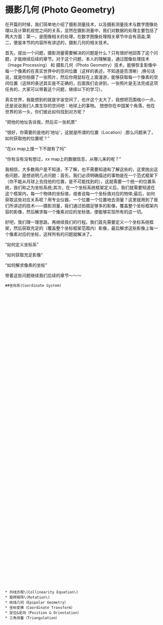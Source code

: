   
# 摄影几何 (Photo Geometry)

在开篇的时候，我们简单地介绍了摄影测量技术，以及摄影测量技术与数字图像处理以及计算机视觉之间的关系，显然在摄影测量中，我们对数据的处理主要包括了两大方面：第一，是图像相关的处理，在数字图像处理相关章节中会有涵盖;第二，便是本节的内容所有讲述的，摄影几何的相关技术。

首先，提出一个问题，摄影测量需要解决的问题是什么？只有很好地回答了这个问题，才能继续后续的章节。对于这个问题，本人的理解是，通过图像处理技术（Image Processing） 和 摄影几何（Photo Geometry）技术，能够恢复影像中每一个像素的在真实世界中的空间位置（这样的表述，不知道是否清晰）;换句话说，就是你拍摄了一张照片，然后你用鼠标在上面漫游，能够获取每一个像素的空间位置（这样的表述其实是不正确的，后面我们会讲到，一张照片是无法完成这项任务的，大家可以带着这个问题，继续以下的学习）。

真实世界，我能想到的就是宇宙空间了，也许这个太大了，我想把范围缩小一点，还是说说我们人类生存的空间吧：地球上的事物。
想想你在中国某个角落，他在世界的另一头，你们彼此如何找到对方呢？

“把他的地址告诉我，然后买一张机票”

“很好，你需要的是他的'地址'，这就是所谓的位置（Location）;那么问题来了，如何获取他的位置呢？”

“在xx map上搜一下不就有了吗”

“你有没有没有想过，xx map上的数据信息，从哪儿来的呢？”


我相信，大多数用户是不知道，不了解，也不需要知道和了解这些的，这里抛出这些问题，是想说明几点问题：首先，我们必须明确描述的事物是在一个范式框架下（你不能从月球上去找他的位置，是不可能找到的），这就需要一个统一的位置系统，我们称之为坐标系统;其次，在一个坐标系统框架定义后，我们就需要知道在这个框架内，每一个物体的坐标值，或者说每一个坐标值对应的物体;最后，如何获取这些对应关系呢？用专业仪器，一个位置一个位置地去测量？这里就用到了我们所讲述的技术——摄影测量，我们通过拍摄足够多的影像，覆盖整个坐标框架内容的影像，然后解求每一个像素对应的坐标值，便能够实现所有的这一切。

好吧，我们理一理思路，再继续我们的行程。我们首先需要定义一个坐标系统框架，然后获取充足的（覆盖整个坐标框架范围内）影像，最后解求这些影像上每一个像素对应的坐标，这样所有的问题就解决了。

“如何定义坐标系”

“如何获取充足影像”

“如何解求像素的坐标”

带着这些问题继续我们后续的章节～～～

    ##坐标系(Coordinate System)







































































    * 共线方程\(Collinearity Equation\)
    * 旋转矩阵\(Rotation\)
    * 核线几何（Epipolar Geometry）
    * 坐标变换（Coordinate Transform）
    * 定位&定向（Position & Orientation）
    * 三角测量（Triangulation）